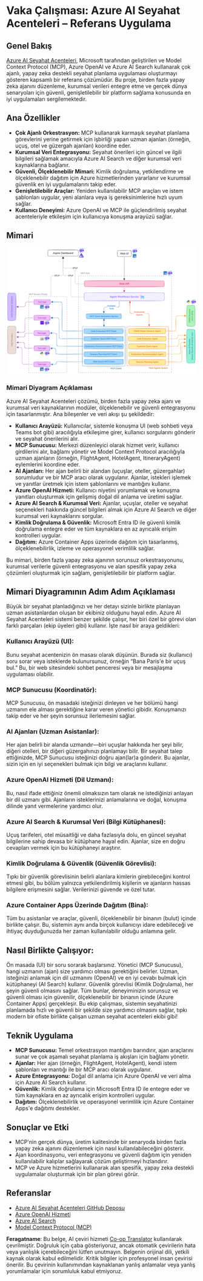<!--
CO_OP_TRANSLATOR_METADATA:
{
  "original_hash": "b6b1bc868efed4cf02c52f8deada559d",
  "translation_date": "2025-05-17T17:27:58+00:00",
  "source_file": "09-CaseStudy/Readme.md",
  "language_code": "tr"
}
-->
# Vaka Çalışması: Azure AI Seyahat Acenteleri – Referans Uygulama

## Genel Bakış

[Azure AI Seyahat Acenteleri](https://github.com/Azure-Samples/azure-ai-travel-agents), Microsoft tarafından geliştirilen ve Model Context Protocol (MCP), Azure OpenAI ve Azure AI Search kullanarak çok ajanlı, yapay zeka destekli seyahat planlama uygulaması oluşturmayı gösteren kapsamlı bir referans çözümüdür. Bu proje, birden fazla yapay zeka ajanını düzenleme, kurumsal verileri entegre etme ve gerçek dünya senaryoları için güvenli, genişletilebilir bir platform sağlama konusunda en iyi uygulamaları sergilemektedir.

## Ana Özellikler
- **Çok Ajanlı Orkestrasyon:** MCP kullanarak karmaşık seyahat planlama görevlerini yerine getirmek için işbirliği yapan uzman ajanları (örneğin, uçuş, otel ve güzergah ajanları) koordine eder.
- **Kurumsal Veri Entegrasyonu:** Seyahat önerileri için güncel ve ilgili bilgileri sağlamak amacıyla Azure AI Search ve diğer kurumsal veri kaynaklarına bağlanır.
- **Güvenli, Ölçeklenebilir Mimari:** Kimlik doğrulama, yetkilendirme ve ölçeklenebilir dağıtım için Azure hizmetlerinden yararlanır ve kurumsal güvenlik en iyi uygulamalarını takip eder.
- **Genişletilebilir Araçlar:** Yeniden kullanılabilir MCP araçları ve istem şablonları uygular, yeni alanlara veya iş gereksinimlerine hızlı uyum sağlar.
- **Kullanıcı Deneyimi:** Azure OpenAI ve MCP ile güçlendirilmiş seyahat acenteleriyle etkileşim için kullanıcıya konuşma arayüzü sağlar.

## Mimari
![Mimari](https://github.com/Azure-Samples/azure-ai-travel-agents/blob/main/docs/ai-travel-agents-architecture-diagram.png)

### Mimari Diyagram Açıklaması

Azure AI Seyahat Acenteleri çözümü, birden fazla yapay zeka ajanı ve kurumsal veri kaynaklarının modüler, ölçeklenebilir ve güvenli entegrasyonu için tasarlanmıştır. Ana bileşenler ve veri akışı şu şekildedir:

- **Kullanıcı Arayüzü:** Kullanıcılar, sistemle konuşma UI (web sohbeti veya Teams bot gibi) aracılığıyla etkileşime girer, kullanıcı sorgularını gönderir ve seyahat önerilerini alır.
- **MCP Sunucusu:** Merkezi düzenleyici olarak hizmet verir, kullanıcı girdilerini alır, bağlamı yönetir ve Model Context Protocol aracılığıyla uzman ajanların (örneğin, FlightAgent, HotelAgent, ItineraryAgent) eylemlerini koordine eder.
- **AI Ajanları:** Her ajan belirli bir alandan (uçuşlar, oteller, güzergahlar) sorumludur ve bir MCP aracı olarak uygulanır. Ajanlar, istekleri işlemek ve yanıtlar üretmek için istem şablonlarını ve mantığını kullanır.
- **Azure OpenAI Hizmeti:** Kullanıcı niyetini yorumlamak ve konuşma yanıtları oluşturmak için gelişmiş doğal dil anlama ve üretimi sağlar.
- **Azure AI Search & Kurumsal Veri:** Ajanlar, uçuşlar, oteller ve seyahat seçenekleri hakkında güncel bilgileri almak için Azure AI Search ve diğer kurumsal veri kaynaklarını sorgular.
- **Kimlik Doğrulama & Güvenlik:** Microsoft Entra ID ile güvenli kimlik doğrulama entegre eder ve tüm kaynaklara en az ayrıcalık erişim kontrolleri uygular.
- **Dağıtım:** Azure Container Apps üzerinde dağıtım için tasarlanmış, ölçeklenebilirlik, izleme ve operasyonel verimlilik sağlar.

Bu mimari, birden fazla yapay zeka ajanının sorunsuz orkestrasyonunu, kurumsal verilerle güvenli entegrasyonu ve alan spesifik yapay zeka çözümleri oluşturmak için sağlam, genişletilebilir bir platform sağlar.

## Mimari Diyagramının Adım Adım Açıklaması
Büyük bir seyahat planladığınızı ve her detayı sizinle birlikte planlayan uzman asistanlardan oluşan bir ekibiniz olduğunu hayal edin. Azure AI Seyahat Acenteleri sistemi benzer şekilde çalışır, her biri özel bir görevi olan farklı parçaları (ekip üyeleri gibi) kullanır. İşte nasıl bir araya geldikleri:

### Kullanıcı Arayüzü (UI):
Bunu seyahat acentenizin ön masası olarak düşünün. Burada siz (kullanıcı) soru sorar veya isteklerde bulunursunuz, örneğin “Bana Paris'e bir uçuş bul.” Bu, bir web sitesindeki sohbet penceresi veya bir mesajlaşma uygulaması olabilir.

### MCP Sunucusu (Koordinatör):
MCP Sunucusu, ön masadaki isteğinizi dinleyen ve her bölümü hangi uzmanın ele alması gerektiğine karar veren yönetici gibidir. Konuşmanızı takip eder ve her şeyin sorunsuz ilerlemesini sağlar.

### AI Ajanları (Uzman Asistanlar):
Her ajan belirli bir alanda uzmandır—biri uçuşlar hakkında her şeyi bilir, diğeri otelleri, bir diğeri güzergahınızı planlamayı bilir. Bir seyahat talep ettiğinizde, MCP Sunucusu isteğinizi doğru ajan(lar)a gönderir. Bu ajanlar, sizin için en iyi seçenekleri bulmak için bilgi ve araçlarını kullanır.

### Azure OpenAI Hizmeti (Dil Uzmanı):
Bu, nasıl ifade ettiğiniz önemli olmaksızın tam olarak ne istediğinizi anlayan bir dil uzmanı gibi. Ajanların isteklerinizi anlamalarına ve doğal, konuşma dilinde yanıt vermelerine yardımcı olur.

### Azure AI Search & Kurumsal Veri (Bilgi Kütüphanesi):
Uçuş tarifeleri, otel müsaitliği ve daha fazlasıyla dolu, en güncel seyahat bilgilerine sahip devasa bir kütüphane hayal edin. Ajanlar, size en doğru cevapları vermek için bu kütüphaneyi araştırır.

### Kimlik Doğrulama & Güvenlik (Güvenlik Görevlisi):
Tıpkı bir güvenlik görevlisinin belirli alanlara kimlerin girebileceğini kontrol etmesi gibi, bu bölüm yalnızca yetkilendirilmiş kişilerin ve ajanların hassas bilgilere erişmesini sağlar. Verilerinizi güvende ve özel tutar.

### Azure Container Apps Üzerinde Dağıtım (Bina):
Tüm bu asistanlar ve araçlar, güvenli, ölçeklenebilir bir binanın (bulut) içinde birlikte çalışır. Bu, sistemin aynı anda birçok kullanıcıyı idare edebileceği ve ihtiyaç duyduğunuzda her zaman kullanılabilir olduğu anlamına gelir.

## Nasıl Birlikte Çalışıyor:

Ön masada (UI) bir soru sorarak başlarsınız.
Yönetici (MCP Sunucusu), hangi uzmanın (ajan) size yardımcı olması gerektiğini belirler.
Uzman, isteğinizi anlamak için dil uzmanını (OpenAI) ve en iyi cevabı bulmak için kütüphaneyi (AI Search) kullanır.
Güvenlik görevlisi (Kimlik Doğrulama), her şeyin güvenli olmasını sağlar.
Tüm bunlar, deneyiminizin sorunsuz ve güvenli olması için güvenilir, ölçeklenebilir bir binanın içinde (Azure Container Apps) gerçekleşir.
Bu ekip çalışması, sistemin seyahatinizi planlamada hızlı ve güvenli bir şekilde size yardımcı olmasını sağlar, tıpkı modern bir ofiste birlikte çalışan uzman seyahat acenteleri ekibi gibi!

## Teknik Uygulama
- **MCP Sunucusu:** Temel orkestrasyon mantığını barındırır, ajan araçlarını sunar ve çok aşamalı seyahat planlama iş akışları için bağlamı yönetir.
- **Ajanlar:** Her ajan (örneğin, FlightAgent, HotelAgent), kendi istem şablonları ve mantığı ile bir MCP aracı olarak uygulanır.
- **Azure Entegrasyonu:** Doğal dil anlama için Azure OpenAI ve veri alma için Azure AI Search kullanır.
- **Güvenlik:** Kimlik doğrulama için Microsoft Entra ID ile entegre eder ve tüm kaynaklara en az ayrıcalık erişim kontrolleri uygular.
- **Dağıtım:** Ölçeklenebilirlik ve operasyonel verimlilik için Azure Container Apps'e dağıtımı destekler.

## Sonuçlar ve Etki
- MCP'nin gerçek dünya, üretim kalitesinde bir senaryoda birden fazla yapay zeka ajanını düzenlemek için nasıl kullanılabileceğini gösterir.
- Ajan koordinasyonu, veri entegrasyonu ve güvenli dağıtım için yeniden kullanılabilir kalıplar sağlayarak çözüm geliştirmeyi hızlandırır.
- MCP ve Azure hizmetlerini kullanarak alan spesifik, yapay zeka destekli uygulamalar oluşturmak için bir plan görevi görür.

## Referanslar
- [Azure AI Seyahat Acenteleri GitHub Deposu](https://github.com/Azure-Samples/azure-ai-travel-agents)
- [Azure OpenAI Hizmeti](https://azure.microsoft.com/en-us/products/ai-services/openai-service/)
- [Azure AI Search](https://azure.microsoft.com/en-us/products/ai-services/ai-search/)
- [Model Context Protocol (MCP)](https://modelcontextprotocol.io/)

**Feragatname**: 
Bu belge, AI çeviri hizmeti [Co-op Translator](https://github.com/Azure/co-op-translator) kullanılarak çevrilmiştir. Doğruluk için çaba gösteriyoruz, ancak otomatik çevirilerin hata veya yanlışlık içerebileceğini lütfen unutmayın. Belgenin orijinal dili, yetkili kaynak olarak kabul edilmelidir. Kritik bilgiler için profesyonel insan çevirisi önerilir. Bu çevirinin kullanımından kaynaklanan yanlış anlamalar veya yanlış yorumlamalar için sorumluluk kabul etmiyoruz.